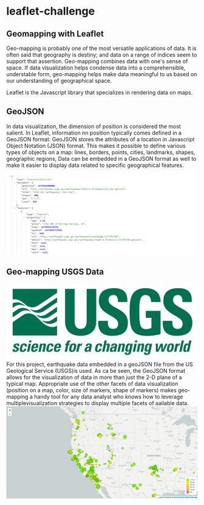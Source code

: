 # leaflet-challenge

## Geomapping with Leaflet 

Geo-mapping is probably one of the most versatile applications of data. It is often said that geography is destiny; and data on a range of indices seem to support that assertion. Geo-mapping combines data with one's sense of space. 
If data visualization helps condense data into a comprehensible, understable form, geo-mapping helps make data meaningful to us based on our understanding of geographical space. 

Leaflet is the Javascript library that specializes in rendering data on maps. 

## GeoJSON
In data visualization, the dimension of position is considered the most salient. 
In Leaflet, information nn position typically comes defined in a GeoJSON format. GeoJSON stores the attributes of a location in Javascript Object Notation (JSON) format. This makes it possible to define various types of objects on a map: lines, borders, points, cities, landmarks, shapes, geographic regions, Data can be embedded in a GeoJSON format as well to make it easier to display data related to specific geographical features. 

![](Images/4-JSON.png)

## Geo-mapping USGS Data
![](Images/1-Logo.png)
For this project, earthquake data embedded in a geoJSON file from the US Geological Service (USGS)is used. As ca be seen, the GeoJSON format allows for the visualization of data in more than just the 2-D plane of a typical map. Appropriate use of the other facets of data visualization (position on a map, color, size of markers, shape of markers) makes geo-mapping a handy tool for any data analyst who knows how to leverage multiplevisualization strategies to display multiple facets of aailable data. 
![](Images/2-BasicMap.png)

